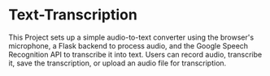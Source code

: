 # Text-Transcription
This Project sets up a simple audio-to-text converter using the browser's microphone, a Flask backend to process audio, and the Google Speech Recognition API to transcribe it into text. Users can record audio, transcribe it, save the transcription, or upload an audio file for transcription.
